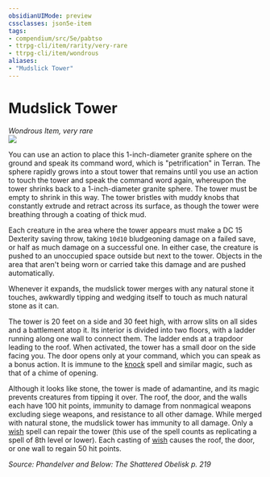 ```yaml
---
obsidianUIMode: preview
cssclasses: json5e-item
tags:
- compendium/src/5e/pabtso
- ttrpg-cli/item/rarity/very-rare
- ttrpg-cli/item/wondrous
aliases: 
- "Mudslick Tower"
---
```

# Mudslick Tower
*Wondrous Item, very rare*  
![](/3-Mechanics/CLI/items/img/mudslick-tower.webp#right)  


You can use an action to place this 1-inch-diameter granite sphere on the ground and speak its command word, which is "petrification" in Terran. The sphere rapidly grows into a stout tower that remains until you use an action to touch the tower and speak the command word again, whereupon the tower shrinks back to a 1-inch-diameter granite sphere. The tower must be empty to shrink in this way. The tower bristles with muddy knobs that constantly extrude and retract across its surface, as though the tower were breathing through a coating of thick mud.

Each creature in the area where the tower appears must make a DC 15 Dexterity saving throw, taking `10d10` bludgeoning damage on a failed save, or half as much damage on a successful one. In either case, the creature is pushed to an unoccupied space outside but next to the tower. Objects in the area that aren't being worn or carried take this damage and are pushed automatically.

Whenever it expands, the mudslick tower merges with any natural stone it touches, awkwardly tipping and wedging itself to touch as much natural stone as it can.

The tower is 20 feet on a side and 30 feet high, with arrow slits on all sides and a battlement atop it. Its interior is divided into two floors, with a ladder running along one wall to connect them. The ladder ends at a trapdoor leading to the roof. When activated, the tower has a small door on the side facing you. The door opens only at your command, which you can speak as a bonus action. It is immune to the [knock](/3-Mechanics/CLI/spells/knock.md) spell and similar magic, such as that of a chime of opening.

Although it looks like stone, the tower is made of adamantine, and its magic prevents creatures from tipping it over. The roof, the door, and the walls each have 100 hit points, immunity to damage from nonmagical weapons excluding siege weapons, and resistance to all other damage. While merged with natural stone, the mudslick tower has immunity to all damage. Only a [wish](/3-Mechanics/CLI/spells/wish.md) spell can repair the tower (this use of the spell counts as replicating a spell of 8th level or lower). Each casting of [wish](/3-Mechanics/CLI/spells/wish.md) causes the roof, the door, or one wall to regain 50 hit points.

*Source: Phandelver and Below: The Shattered Obelisk p. 219*